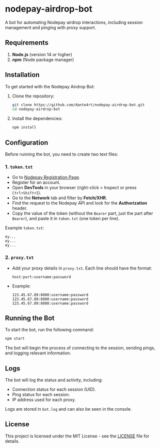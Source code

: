 # nodepay-airdrop-bot

A bot for automating Nodepay airdrop interactions, including session management and pinging with proxy support.

## Requirements

1. **Node.js** (version 14 or higher)
2. **npm** (Node package manager)

## Installation

To get started with the Nodepay Airdrop Bot:

1. Clone the repository:

    ```bash
    git clone https://github.com/dante4rt/nodepay-airdrop-bot.git
    cd nodepay-airdrop-bot
    ```

2. Install the dependencies:

    ```bash
    npm install
    ```

## Configuration

Before running the bot, you need to create two text files:

### 1. `token.txt`

- Go to [Nodepay Registration Page](https://app.nodepay.ai/register?ref=3WZFKKi0Hbvi1sd).
- Register for an account.
- Open **DevTools** in your browser (right-click > Inspect or press `Ctrl+Shift+I`).
- Go to the **Network** tab and filter by **Fetch/XHR**.
- Find the request to the Nodepay API and look for the **Authorization** header.
- Copy the value of the token (without the `Bearer` part, just the part after `Bearer`), and paste it in `token.txt` (one token per line).

Example `token.txt`:

```text
ey...
ey...
ey...
```

### 2. `proxy.txt`

- Add your proxy details in `proxy.txt`. Each line should have the format:

  ```text
  host:port:username:password
  ```

- Example:

  ```text
  123.45.67.89:8080:username:password
  123.45.67.89:8080:username:password
  123.45.67.89:8080:username:password
  ```

## Running the Bot

To start the bot, run the following command:

```bash
npm start
```

The bot will begin the process of connecting to the session, sending pings, and logging relevant information.

## Logs

The bot will log the status and activity, including:

- Connection status for each session (UID).
- Ping status for each session.
- IP address used for each proxy.

Logs are stored in `bot.log` and can also be seen in the console.

## License

This project is licensed under the MIT License - see the [LICENSE](LICENSE) file for details.

